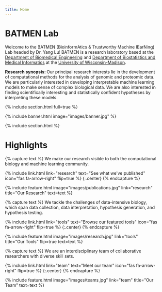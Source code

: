 ```yaml
---
title: Home
---
```


# BATMEN Lab

Welcome to the BATMEN (BioinformAtics & Trustworthy Machine lEarNing) Lab headed by Dr. Yang Lu! BATMEN is a research laboratory based at the [Department of Biomedical Engineering](https://engineering.wisc.edu/departments/biomedical-engineering) and [Department of Biostatistics and Medical Informatics](https://biostat.wiscweb.wisc.edu/) at the [University of Wisconsin-Madison](https://www.wisc.edu).
<br>

<b>Research synopsis: </b>
Our principal research interests lie in the development of computational methods for the analysis of genomic and proteomic data. We are particularly interested in developing interpretable machine learning models to make sense of complex biological data. We are also interested in finding scientifically interesting and statistically confident hypotheses by interpreting these models.


{% include section.html full=true %}

{% include banner.html image="images/banner.jpg" %}

{% include section.html %}

# Highlights

{% capture text %}
We make our research visible to both the computational biology and machine learning community.

{%
  include link.html
  link="research"
  text="See what we've published"
  icon="fas fa-arrow-right"
  flip=true
%}
{:.center}
{% endcapture %}

{%
  include feature.html
  image="images/publications.jpg"
  link="research"
  title="Our Research"
  text=text
%}

{% capture text %}
We tackle the challenges of data-intensive biology, which span data collection, data interpretation, hypothesis generation, and hypothesis testing.

{%
  include link.html
  link="tools"
  text="Browse our featured tools"
  icon="fas fa-arrow-right"
  flip=true
%}
{:.center}
{% endcapture %}

{%
  include feature.html
  image="images/research.jpg"
  link="tools"
  title="Our Tools"
  flip=true
  text=text
%}

{% capture text %}
We are an interdisciplinary team of collaborative researchers with diverse skill sets.  

{%
  include link.html
  link="team"
  text="Meet our team"
  icon="fas fa-arrow-right"
  flip=true
%}
{:.center}
{% endcapture %}

{%
  include feature.html
  image="images/teams.jpg"
  link="team"
  title="Our Team"
  text=text
%}
